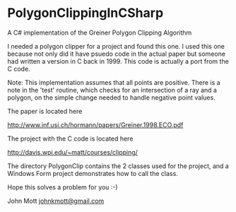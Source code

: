 # PolygonClippingInCSharp
A C# implementation of the Greiner Polygon Clipping Algorithm

I needed a polygon clipper for a project and found this one. I used this one because not only did it have psuedo code in the actual paper
but someone had written a version in C back in 1999. This code is actually a port from the C code.

Note: This implementation assumes that all points are positive. There is a note in the 'test' routine, which checks for
an intersection of a ray and a polygon, on the simple change needed to handle negative point values.

The paper is located here

http://www.inf.usi.ch/hormann/papers/Greiner.1998.ECO.pdf

The project with the C code is located here

http://davis.wpi.edu/~matt/courses/clipping/

The directory PolygonClip contains the 2 classes used for the project, and a Windows Form project demonstrates how to call the class. 

Hope this solves a problem for you :-)


John Mott
johnkmott@gmail.com
